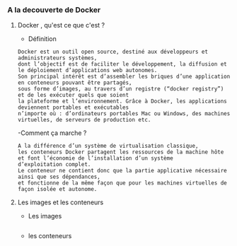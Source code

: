 ### A la decouverte de Docker

1. Docker , qu'est ce que c'est ?

    - Définition 
    
    ```
    Docker est un outil open source, destiné aux développeurs et administrateurs systèmes, 
    dont l’objectif est de faciliter le développement, la diffusion et le déploiement d’applications web autonomes.
    Son principal intérêt est d’assembler les briques d’une application en conteneurs pouvant être partagés, 
    sous forme d’images, au travers d’un registre (“docker registry”) et de les exécuter quels que soient
    la plateforme et l’environnement. Grâce à Docker, les applications deviennent portables et exécutables
    n’importe où : d’ordinateurs portables Mac ou Windows, des machines virtuelles, de serveurs de production etc.
    
    ````
    
    -Comment ça marche ?
    
    ```
    A la différence d’un système de virtualisation classique,
    les conteneurs Docker partagent les ressources de la machine hôte et font l’économie de l’installation d’un système      
    d’exploitation complet.
    Le conteneur ne contient donc que la partie applicative nécessaire ainsi que ses dépendances,
    et fonctionne de la même façon que pour les machines virtuelles de façon isolée et autonome.
    ``` 
2. Les images et les conteneurs 
 
   - Les images 
   
   ````
   
   ````
   
   - les conteneurs 
   
   ````
   
   ````
















